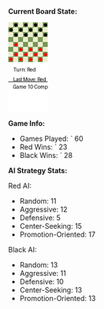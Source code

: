 
**Current Board State:**  
<!-- START_GIF -->
![Checkers Game](./checkers_game.gif)
<!-- END_GIF -->

**Game Info:**  
- Games Played: `<!-- GAMES_PLAYED --> 60
- Red Wins: `<!-- RED_WINS --> 23
- Black Wins: `<!-- BLACK_WINS --> 28

<!-- AI_STATS -->
**AI Strategy Stats:**

Red AI:
- Random: 11
- Aggressive: 12
- Defensive: 5
- Center-Seeking: 15
- Promotion-Oriented: 17

Black AI:
- Random: 13
- Aggressive: 11
- Defensive: 10
- Center-Seeking: 13
- Promotion-Oriented: 13
